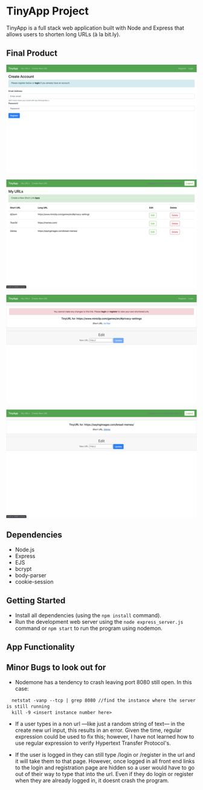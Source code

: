 # TinyApp Project

TinyApp is a full stack web application built with Node and Express that allows users to shorten long URLs (à la bit.ly).

## Final Product

!["This is the Registration page! The style of the Login page is very similar."](https://github.com/ZoeyF75/TinyApp/blob/master/docs/Register.jpg?raw=true)



!["This is the main URL page, where a user can acess all their shortened URL's."](https://github.com/ZoeyF75/TinyApp/blob/master/docs/MyURLPage.jpg?raw=true)



!["This is the main URL page when a user visits the /url/:id link without being logged in. A similar message is displayed if the user is logged in but the shortened URL is not in their database."](https://github.com/ZoeyF75/TinyApp/blob/master/docs/NotLoggedIn.jpg?raw=true)



!["This is the Registration page! The style of the Login page is very similar."](https://github.com/ZoeyF75/TinyApp/blob/master/docs/Update.jpg?raw=true)

## Dependencies

- Node.js
- Express
- EJS
- bcrypt
- body-parser
- cookie-session


## Getting Started

- Install all dependencies (using the `npm install` command).
- Run the development web server using the `node express_server.js` command or `npm start` to run the program using nodemon. 

## App Functionality





## Minor Bugs to look out for

- Nodemone has a tendency to crash leaving port 8080 still open. In this case: 
```
  netstat -vanp --tcp | grep 8080 //find the instance where the server is still running
  kill -9 <insert instance number here>
```
- If a user types in a non url ––like just a random string of text–– in the create new url input, this results in an error. Given the time, regular expression could be used to fix this; however, I have not learned how to use regular expression to verify Hypertext Transfer Protocol's.

- If the user is logged in they can still type /login or /register in the url and it will take them to that page. However, once logged in all front end links to the login and registration page are hidden so a user would have to go out of their way to type that into the url. Even if they do login or register when they are already logged in, it doesnt crash the program.

